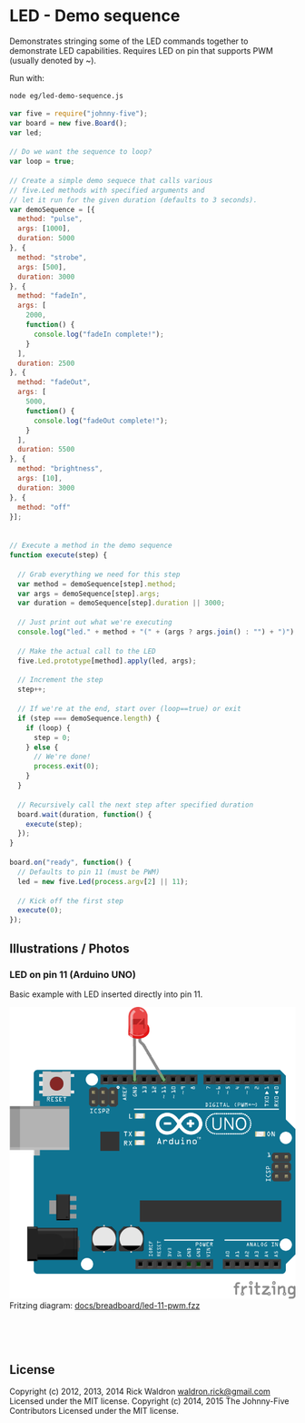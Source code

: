 <!--remove-start-->

# LED - Demo sequence


Demonstrates stringing some of the LED commands together to demonstrate LED capabilities. Requires LED on pin that supports PWM (usually denoted by ~).




Run with:
```bash
node eg/led-demo-sequence.js
```

<!--remove-end-->

```javascript
var five = require("johnny-five");
var board = new five.Board();
var led;

// Do we want the sequence to loop?
var loop = true;

// Create a simple demo sequece that calls various
// five.Led methods with specified arguments and
// let it run for the given duration (defaults to 3 seconds).
var demoSequence = [{
  method: "pulse",
  args: [1000],
  duration: 5000
}, {
  method: "strobe",
  args: [500],
  duration: 3000
}, {
  method: "fadeIn",
  args: [
    2000,
    function() {
      console.log("fadeIn complete!");
    }
  ],
  duration: 2500
}, {
  method: "fadeOut",
  args: [
    5000,
    function() {
      console.log("fadeOut complete!");
    }
  ],
  duration: 5500
}, {
  method: "brightness",
  args: [10],
  duration: 3000
}, {
  method: "off"
}];


// Execute a method in the demo sequence
function execute(step) {

  // Grab everything we need for this step
  var method = demoSequence[step].method;
  var args = demoSequence[step].args;
  var duration = demoSequence[step].duration || 3000;

  // Just print out what we're executing
  console.log("led." + method + "(" + (args ? args.join() : "") + ")");

  // Make the actual call to the LED
  five.Led.prototype[method].apply(led, args);

  // Increment the step
  step++;

  // If we're at the end, start over (loop==true) or exit
  if (step === demoSequence.length) {
    if (loop) {
      step = 0;
    } else {
      // We're done!
      process.exit(0);
    }
  }

  // Recursively call the next step after specified duration
  board.wait(duration, function() {
    execute(step);
  });
}

board.on("ready", function() {
  // Defaults to pin 11 (must be PWM)
  led = new five.Led(process.argv[2] || 11);

  // Kick off the first step
  execute(0);
});

```


## Illustrations / Photos


### LED on pin 11 (Arduino UNO)


Basic example with LED inserted directly into pin 11.


![docs/breadboard/led-11-pwm.png](breadboard/led-11-pwm.png)<br>
Fritzing diagram: [docs/breadboard/led-11-pwm.fzz](breadboard/led-11-pwm.fzz)

&nbsp;





&nbsp;

<!--remove-start-->

## License
Copyright (c) 2012, 2013, 2014 Rick Waldron <waldron.rick@gmail.com>
Licensed under the MIT license.
Copyright (c) 2014, 2015 The Johnny-Five Contributors
Licensed under the MIT license.

<!--remove-end-->
